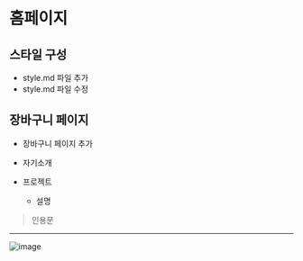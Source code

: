 # 홈페이지

## 스타일 구성
- style.md 파일 추가
- style.md 파일 수정

## 장바구니 페이지
- 장바구니 페이지 추가

- 자기소개
- 프로젝트
    - 설명
> 인용문
---
![image](https://github.com/user-attachments/assets/68995023-c46d-444d-8106-a2f460d3eb07)
